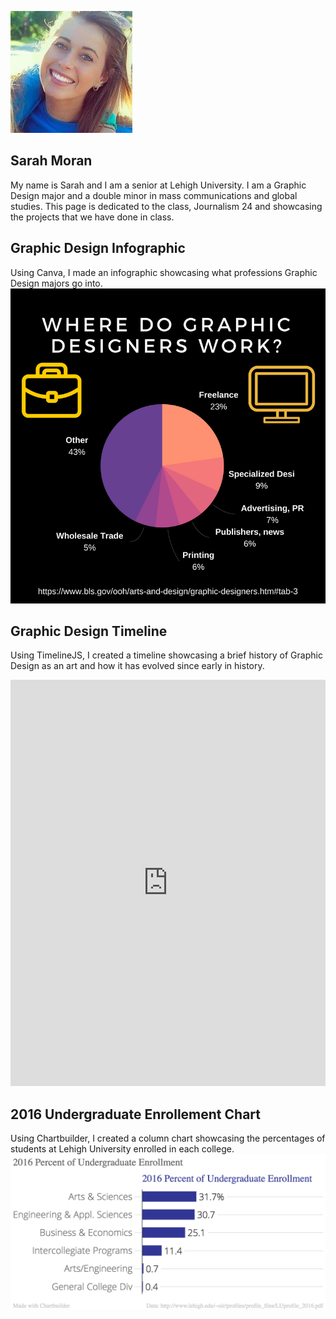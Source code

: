 ![Profile Image](https://github.com/sarahelisabethmoran/sarahelisabethmoran.github.io/blob/master/31413643.png?raw=true)



## Sarah Moran
My name is Sarah and I am a senior at Lehigh University. I am a Graphic Design major and a double minor in mass communications and global studies. This page is dedicated to the class, Journalism 24 and showcasing the projects that we have done in class.




## Graphic Design Infographic 
Using Canva, I made an infographic showcasing what professions Graphic Design majors go into. 
![Graphic Design Inforgraphic](https://github.com/sarahelisabethmoran/sarahelisabethmoran.github.io/blob/master/come%20celebrateWorld%20WhiskeyDay%20with%20us!.png?raw=true)



## Graphic Design Timeline 
Using TimelineJS, I created a timeline showcasing a brief history of Graphic Design as an art and how it has evolved since early in history. 
<iframe src='https://cdn.knightlab.com/libs/timeline3/latest/embed/index.html?source=1q4SUdob0o9A5FkLTWkVdqqt2OgCQeAXJnfiPty4slA4&font=Default&lang=en&initial_zoom=2&height=650' width='100%' height='650' webkitallowfullscreen mozallowfullscreen allowfullscreen frameborder='0'></iframe>

##  2016 Undergraduate Enrollement Chart 
Using Chartbuilder, I created a column chart showcasing the percentages of students at Lehigh University enrolled in each college. 
![Undergraduate Enrollment](https://github.com/sarahelisabethmoran/sarahelisabethmoran.github.io/blob/master/2016UndergraduateEnrollmentChart.png?raw=true)
